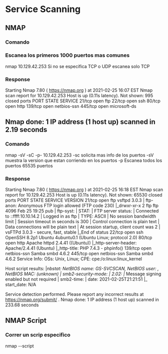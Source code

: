 # Service Scanning
## NMAP
### Comando
### Escanea los primeros 1000 puertos mas comunes
nmap 10.129.42.253 
Si no se especifica TCP o UDP escanea solo TCP
### Response
Starting Nmap 7.80 ( https://nmap.org ) at 2021-02-25 16:07 EST
Nmap scan report for 10.129.42.253
Host is up (0.11s latency).
Not shown: 995 closed ports
PORT    STATE SERVICE
21/tcp  open  ftp
22/tcp  open  ssh
80/tcp  open  http
139/tcp open  netbios-ssn
445/tcp open  microsoft-ds

Nmap done: 1 IP address (1 host up) scanned in 2.19 seconds
-------------------------------------------------------
### Comando
nmap -sV -sC -p- 10.129.42.253
-sc solicita mas info de los puertos
-sV muestra la version que estan corriendo en los puertos
-p Escanea todos los puertos 65535 puertos
### Response 
Starting Nmap 7.80 ( https://nmap.org ) at 2021-02-25 16:18 EST
Nmap scan report for 10.129.42.253
Host is up (0.11s latency).
Not shown: 65530 closed ports
PORT    STATE SERVICE     VERSION
21/tcp  open  ftp         vsftpd 3.0.3
| ftp-anon: Anonymous FTP login allowed (FTP code 230)
|_drwxr-xr-x    2 ftp      ftp          4096 Feb 25 19:25 pub
| ftp-syst: 
|   STAT: 
| FTP server status:
|      Connected to ::ffff:10.10.14.2
|      Logged in as ftp
|      TYPE: ASCII
|      No session bandwidth limit
|      Session timeout in seconds is 300
|      Control connection is plain text
|      Data connections will be plain text
|      At session startup, client count was 2
|      vsFTPd 3.0.3 - secure, fast, stable
|_End of status
22/tcp  open  ssh         OpenSSH 8.2p1 Ubuntu 4ubuntu0.1 (Ubuntu Linux; protocol 2.0)
80/tcp  open  http        Apache httpd 2.4.41 ((Ubuntu))
|_http-server-header: Apache/2.4.41 (Ubuntu)
|_http-title: PHP 7.4.3 - phpinfo()
139/tcp open  netbios-ssn Samba smbd 4.6.2
445/tcp open  netbios-ssn Samba smbd 4.6.2
Service Info: OSs: Unix, Linux; CPE: cpe:/o:linux:linux_kernel

Host script results:
|_nbstat: NetBIOS name: GS-SVCSCAN, NetBIOS user: <unknown>, NetBIOS MAC: <unknown> (unknown)
| smb2-security-mode: 
|   2.02: 
|_    Message signing enabled but not required
| smb2-time: 
|   date: 2021-02-25T21:21:51
|_  start_date: N/A

Service detection performed. Please report any incorrect results at https://nmap.org/submit/ .
Nmap done: 1 IP address (1 host up) scanned in 233.68 seconds
## NMAP Script
### Correr un scrip especifico
nmap --script <script name> -p<port> <host>
-sC corre los script por defecto
si queremos correr uno en particular podemos localizarlos en 
facuuni8@htb[/htb]$ locate scripts/citrix

## Attacking Network Services
### Probando Netcat
### comando
nc -nv 10.129.42.253 21
### respuesta
(UNKNOWN) [10.129.42.253] 21 (ftp) open
220 (vsFTPd 3.0.3) version del servicio ftp

### FTP
#### Comando
nmap -sC -sV -p21 10.129.42.253
-p21 especifica el puerto
#### Response
Starting Nmap 7.80 ( https://nmap.org ) at 2020-12-20 00:54 GMT
Nmap scan report for 10.129.42.253
Host is up (0.081s latency).

PORT   STATE SERVICE VERSION
21/tcp open  ftp     vsftpd 3.0.3
| ftp-anon: Anonymous FTP login allowed (FTP code 230)
|_drwxr-xr-x    2 ftp      ftp          4096 Dec 19 23:50 pub
| ftp-syst: 
|   STAT: 
| FTP server status:
|      Connected to ::ffff:10.10.14.2
|      Logged in as ftp
|      TYPE: ASCII
|      No session bandwidth limit
|      Session timeout in seconds is 300
|      Control connection is plain text
|      Data connections will be plain text
|      At session startup, client count was 3
|      vsFTPd 3.0.3 - secure, fast, stable
|_End of status
Service Info: OS: Unix

Service detection performed. Please report any incorrect results at https://nmap.org/submit/ .
Nmap done: 1 IP address (1 host up) scanned in 1.78 seconds
### Conectandonos al servicio ftp
#### Comando
ftp -p 10.129.42.253
#### Response
Connected to 10.129.42.253.
220 (vsFTPd 3.0.3)
Name (10.129.42.253:user): anonymous
230 Login successful.
Remote system type is UNIX.
Using binary mode to transfer files.

ftp> ls

227 Entering Passive Mode (10,129,42,253,158,60).
150 Here comes the directory listing.
drwxr-xr-x    2 ftp      ftp          4096 Feb 25 19:25 pub
226 Directory send OK.

ftp> cd pub

250 Directory successfully changed.

ftp> ls

227 Entering Passive Mode (10,129,42,253,182,129).
150 Here comes the directory listing.
-rw-r--r--    1 ftp      ftp            18 Feb 25 19:25 login.txt
226 Directory send OK.

#### extraigo el archivo de manera remota
ftp> get login.txt

local: login.txt remote: login.txt
227 Entering Passive Mode (10,129,42,253,181,53).
150 Opening BINARY mode data connection for login.txt (18 bytes).
226 Transfer complete.
18 bytes received in 0.00 secs (165.8314 kB/s)

ftp> exit
## SMB
#### Comando
nmap --script smb-os-discovery.nse -p445 10.10.10.40
Ejecuta el script puntual en el puerto especificado
#### Response
Starting Nmap 7.91 ( https://nmap.org ) at 2020-12-27 00:59 GMT
Nmap scan report for doctors.htb (10.10.10.40)
Host is up (0.022s latency).

PORT    STATE SERVICE
445/tcp open  microsoft-ds

Host script results:
| smb-os-discovery: 
|   OS: Windows 7 Professional 7601 Service Pack 1 (Windows 7 Professional 6.1)
|   OS CPE: cpe:/o:microsoft:windows_7::sp1:professional
|   Computer name: CEO-PC
|   NetBIOS computer name: CEO-PC\x00
|   Workgroup: WORKGROUP\x00
|_  System time: 2020-12-27T00:59:46+00:00

Nmap done: 1 IP address (1 host up) scanned in 2.71 seconds
#### Comando
nmap -A -p445 10.129.42.253
-A Habilite la detección de sistema operativo, detección de versión, escaneo de scripts y traceroute
#### Response
Starting Nmap 7.80 ( https://nmap.org ) at 2021-02-25 16:29 EST
Nmap scan report for 10.129.42.253
Host is up (0.11s latency).

PORT    STATE SERVICE     VERSION
445/tcp open  netbios-ssn Samba smbd 4.6.2
Warning: OSScan results may be unreliable because we could not find at least 1 open and 1 closed port
Aggressive OS guesses: Linux 2.6.32 (95%), Linux 3.1 (95%), Linux 3.2 (95%), AXIS 210A or 211 Network Camera (Linux 2.6.17) (94%), ASUS RT-N56U WAP (Linux 3.4) (93%), Linux 3.16 (93%), Adtran 424RG FTTH gateway (92%), Linux 2.6.39 - 3.2 (92%), Linux 3.1 - 3.2 (92%), Linux 3.2 - 4.9 (92%)
No exact OS matches for host (test conditions non-ideal).
Network Distance: 2 hops

Host script results:
|_nbstat: NetBIOS name: GS-SVCSCAN, NetBIOS user: <unknown>, NetBIOS MAC: <unknown> (unknown)
| smb2-security-mode: 
|   2.02: 
|_    Message signing enabled but not required
| smb2-time: 
|   date: 2021-02-25T21:30:06
|_  start_date: N/A

TRACEROUTE (using port 445/tcp)
HOP RTT       ADDRESS
1   111.62 ms 10.10.14.1
2   111.89 ms 10.129.42.253

OS and Service detection performed. Please report any incorrect results at https://nmap.org/submit/ .
Nmap done: 1 IP address (1 host up) scanned in 12.72 seconds
### Shares
#### Comando
smbclient -N -L \\\\10.129.42.253
-L Especifica que queremos una lista de los recursos compartidos el el host remoto
-N Suprime la solicitud de contraseña
#### Response

	Sharename       Type      Comment
	---------       ----      -------
	print$          Disk      Printer Drivers
	users           Disk      
	IPC$            IPC       IPC Service (gs-svcscan server (Samba, Ubuntu))
SMB1 disabled -- no workgroup available

#### Comando
smbclient \\\\10.129.42.253\\users
#### Response
Enter WORKGROUP\users's password: 
Try "help" to get a list of possible commands.

smb: \> ls
NT_STATUS_ACCESS_DENIED listing \*

smb: \> exit
### This reveals the non-default share users. Let us attempt to connect as the guest user.

### Usando credenciales especificas
smbclient -U bob \\\\10.129.42.253\\users 
-U especifica un usuario
bob el nombre del usuario
\\user especifica la carpeta usuario en el host
#### response 
smb: \> ls
  .                                   D        0  Thu Feb 25 16:42:23 2021
  ..                                  D        0  Thu Feb 25 15:05:31 2021
  bob                                 D        0  Thu Feb 25 16:42:23 2021

		4062912 blocks of size 1024. 1332480 blocks available
		
smb: \> cd bob

smb: \bob\> ls
  .                                   D        0  Thu Feb 25 16:42:23 2021
  ..                                  D        0  Thu Feb 25 16:42:23 2021
  passwords.txt                       N      156  Thu Feb 25 16:42:23 2021

		4062912 blocks of size 1024. 1332480 blocks available
		
smb: \bob\> get passwords.txt 
getting file \bob\passwords.txt of size 156 as passwords.txt (0.3 KiloBytes/sec) (average 0.3 KiloBytes/sec)
## SNMP
Las cadenas de comunidad SNMP proporcionan información y estadísticas sobre un enrutador o dispositivo, ayudándonos a obtener acceso a él. Las cadenas de comunidad [públicas] y [privadas] predeterminadas del fabricante a menudo no se modifican. En las versiones 1 y 2c de SNMP, el acceso se controla mediante una cadena de comunidad de texto sin formato y, si conocemos el nombre, podemos acceder a ella. El cifrado y la autenticación sólo se agregaron en la versión 3 de SNMP. Se puede obtener mucha información de SNMP. El examen de los parámetros del proceso podría revelar las credenciales pasadas en la línea de comando, que podrían reutilizarse para otros servicios accesibles externamente, dada la prevalencia de la reutilización de contraseñas en entornos empresariales. También se puede revelar información de enrutamiento, servicios vinculados a interfaces adicionales y la versión del software instalado.
#### Comando
snmpwalk -v 2c -c public 10.129.42.253 1.3.6.1.2.1.1.5.0
#### response
iso.3.6.1.2.1.1.5.0 = STRING: "gs-svcscan"
#### Comando
snmpwalk -v 2c -c private  10.129.42.253 
#### Response
Timeout: No Response from 10.129.42.253
### onesixtyone
Se puede utilizar una herramienta como [onesixtyone] para aplicar fuerza bruta a los nombres de cadenas de comunidad utilizando un archivo de diccionario de cadenas de comunidad comunes, como el archivo dict.txt incluido en el repositorio de GitHub de la herramienta
#### Comando
onesixtyone -c dict.txt 10.129.42.254
#### response
Scanning 1 hosts, 51 communities
10.129.42.254 [public] Linux gs-svcscan 5.4.0-66-generic #74-Ubuntu SMP Wed Jan 27 22:54:38 UTC 2021 x86_64

### Conclucion
El escaneo y la enumeración de servicios es un tema muy amplio sobre el que aprenderemos más a medida que avancemos. Los aspectos que hemos cubierto aquí se aplican a muchas redes, incluidas las máquinas HTB.